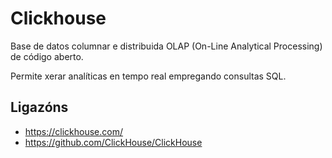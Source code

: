 # Clickhouse

Base de datos columnar e distribuida OLAP (On-Line Analytical Processing) de código aberto.

Permite xerar analíticas en tempo real empregando consultas SQL.


## Ligazóns

- <https://clickhouse.com/>
- <https://github.com/ClickHouse/ClickHouse>